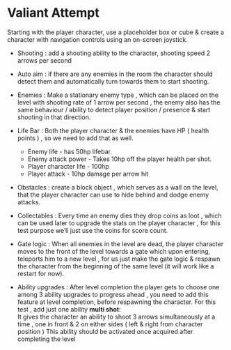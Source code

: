 # Valiant Attempt
Starting with the player character, use a placeholder box or cube & create a
character with navigation controls using an on-screen joystick.
- Shooting : add a shooting ability to the character, shooting speed 2 arrows per
second
- Auto aim : if there are any enemies in the room the character should detect them
and automatically turn towards them to start shooting.
- Enemies : Make a stationary enemy type , which can be placed on the level with
shooting rate of 1 arrow per second , the enemy also has the same behaviour /
ability to detect player position / presence & start shooting in that direction.

- Life Bar : Both the player character & the enemies have HP ( health points ) , so we
need to add that as well.
  - Enemy life - has 50hp lifebar.
  - Enemy attack power - Takes 10hp off the player health per shot.
  - Player character life - 100hp
  - Player attack - 10hp damage per arrow hit
- Obstacles : create a block object , which serves as a wall on the level, that the player
character can use to hide behind and dodge enemy attacks.
- Collectables : Every time an enemy dies they drop coins as loot , which can be used
later to upgrade the stats on the player character , for this test purpose we’ll just use
the coins for score count.
- Gate logic : When all enemies in the level are dead, the player character moves to
the front of the level towards a gate which upon entering, teleports him to a new
level , for us just make the gate logic & respawn the character from the beginning of
the same level (it will work like a restart for now).
- Ability upgrades : After level completion the player gets to choose one among 3
ability upgrades to progress ahead , you need to add this feature at level
completion, before respawning the character. For this test , add just one ability
**multi shot**:<br>
It gives the character an ability to shoot 3 arrows simultaneously at a time ,
one in front & 2 on either sides ( left & right from character position )
This ability should be activated once acquired after completing the level
